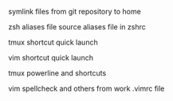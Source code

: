 symlink files from git repository to home

zsh aliases file
source aliases file in zshrc

tmux shortcut quick launch

vim shortcut quick launch

tmux powerline and shortcuts

vim spellcheck and others from work .vimrc file
